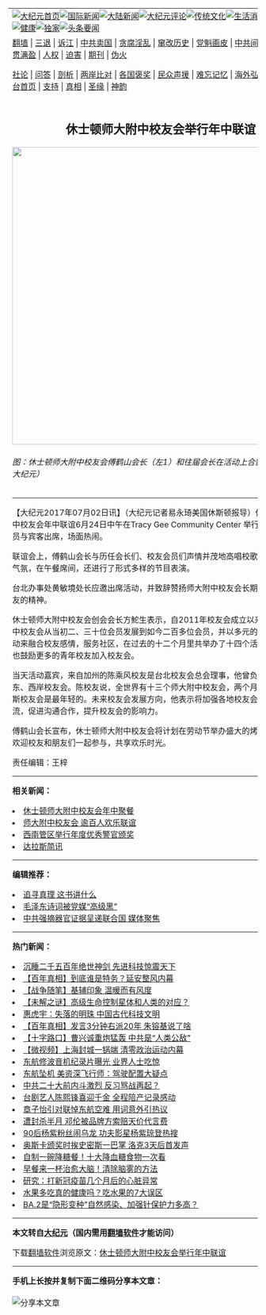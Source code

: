 <a name="1" id="1" target="_blank"></a><span id="1"></span>
<table align=center border="0"><tr><td colspan="2" VALIGN=TOP><a href="https://github.com/pyolwc3608/djy/blob/master/gb/nf1351518.md#1"><img src="https://raw.githubusercontent.com/pyolwc3608/www/master/t/djy/1.jpg" title="大纪元首页" alt="大纪元首页"></a><a href="https://github.com/pyolwc3608/djy/blob/master/gb/n24hr.md#1"><img src="https://raw.githubusercontent.com/pyolwc3608/www/master/t/djy/3.jpg" title="国际新闻" alt="国际新闻"></a><a href="https://github.com/pyolwc3608/djy/blob/master/gb/nsc413.md#1"><img src="https://raw.githubusercontent.com/pyolwc3608/www/master/t/djy/4.jpg" title="大陆新闻" alt="大陆新闻"></a><a href="https://github.com/pyolwc3608/djy/blob/master/gb/news392.md#1"><img src="https://raw.githubusercontent.com/pyolwc3608/www/master/t/djy/5.jpg" title="大纪元评论" alt="大纪元评论"></a><a href="https://github.com/pyolwc3608/djy/blob/master/gb/news2007.md#1"><img src="https://raw.githubusercontent.com/pyolwc3608/www/master/t/djy/6.jpg" title="传统文化" alt="传统文化"></a><a href="https://github.com/pyolwc3608/djy/blob/master/gb/news2008.md#1"><img src="https://raw.githubusercontent.com/pyolwc3608/www/master/t/djy/7.jpg" title="生活消费" alt="生活消费"></a><a href="https://github.com/pyolwc3608/djy/blob/master/gb/ncyule.md#1"><img src="https://raw.githubusercontent.com/pyolwc3608/www/master/t/djy/8.jpg" title="娱乐休闲" alt="娱乐休闲"></a><a href="https://github.com/pyolwc3608/djy/blob/master/gb/nsc1002.md#1"><img src="https://raw.githubusercontent.com/pyolwc3608/www/master/t/djy/9.jpg" title="健康" alt="健康"></a><a href="https://github.com/pyolwc3608/djy/blob/master/gb/nf6092.md#1"><img src="https://raw.githubusercontent.com/pyolwc3608/www/master/t/djy/10a.jpg" title="独家" alt="独家"></a><a href="https://github.com/pyolwc3608/djy/blob/master/gb/nf4514.md#1"><img src="https://raw.githubusercontent.com/pyolwc3608/www/master/t/djy/12a.jpg" title="头条要闻" alt="头条要闻"></a></td></tr>
<tr><td colspan="2" VALIGN=TOP><a target="_blank" href="https://github.com/pyolwc3608/www/blob/master/README.md?zsrh#1">翻墙</a> | <a target="_blank" href="https://github.com/pyolwc3608/djy/blob/master/gb/nf5657.md#1">三退</a> | <a target="_blank" href="https://github.com/pyolwc3608/djy/blob/master/gb/nf6124.md#1">诉江</a> | <a target="_blank" href="https://github.com/pyolwc3608/djy/blob/master/gb/nf1176117.md#1">中共卖国</a> | <a target="_blank" href="https://github.com/pyolwc3608/djy/blob/master/gb/nf5773.md#1">贪腐淫乱</a> | <a target="_blank" href="https://github.com/pyolwc3608/djy/blob/master/gb/nf1176115.md#1">窜改历史</a> | <a target="_blank" href="https://github.com/pyolwc3608/djy/blob/master/gb/nf1176107.md#1">党魁画皮</a> | <a target="_blank" href="https://github.com/pyolwc3608/djy/blob/master/gb/nf1320400.md#1">中共间谍</a> | <a target="_blank" href="https://github.com/pyolwc3608/djy/blob/master/gb/nf1176114.md#1">破坏传统</a> | <a target="_blank" href="https://github.com/pyolwc3608/ntdtv/blob/master/gb/prog447_1.md#1">恶贯满盈</a> | <a target="_blank" href="https://github.com/pyolwc3608/djy/blob/master/gb/ncid278.md#1">人权</a> | <a target="_blank" href="https://github.com/pyolwc3608/djy/blob/master/gb/nf1176111.md#1">迫害</a> | <a target="_blank" href="https://gitlab.com/szzdlab/mh-qikan/blob/master/README.md#1">期刊</a> | <a target="_blank" href="https://github.com/pyolwc3608/djy/blob/master/gb/nf5562.md#1">伪火</a></p><p><a target="_blank" href="https://github.com/pyolwc3608/djy/blob/master/gb/9p.md#1">社论</a> | <a target="_blank" href="https://github.com/pyolwc3608/djy/blob/master/gb/nf4378.md#1">问答</a> | <a target="_blank" href="https://github.com/pyolwc3608/djy/blob/master/gb/nf5792.md#1">剖析</a> | <a target="_blank" href="https://github.com/pyolwc3608/djy/blob/master/gb/nf5735.md#1">两岸比对</a> | <a target="_blank" href="https://github.com/pyolwc3608/djy/blob/master/gb/nf6119.md#1">各国褒奖</a> | <a target="_blank" href="https://github.com/pyolwc3608/djy/blob/master/gb/nf6120.md#1">民众声援</a> | <a target="_blank" href="https://github.com/pyolwc3608/djy/blob/master/gb/nf1188594.md#1">难忘记忆</a> | <a target="_blank" href="https://github.com/pyolwc3608/djy/blob/master/gb/nf3180.md#1">海外弘传</a> | <a target="_blank" href="https://github.com/pyolwc3608/djy/blob/master/gb/nf5410.md#1">万人上访</a> | <a target="_blank" href="https://github.com/pyolwc3608/www/blob/master/README.md?zsrh#1">平台首页</a> | <a target="_blank" href="https://github.com/pyolwc3608/djy/blob/master/gb/nf4386.md#1">支持</a> | <a target="_blank" href="https://github.com/pyolwc3608/djy/blob/master/gb/nf4389.md#1">真相</a> | <a target="_blank" href="https://github.com/pyolwc3608/djy/blob/master/gb/nf5790.md#1">圣缘</a> | <a target="_blank" href="https://github.com/pyolwc3608/djy/blob/master/gb/nf4786.md#1">神韵</a></td></tr>
<tr><td VALIGN=TOP width="626"><h2 align=center>休士顿师大附中校友会举行年中联谊</h2>
<img width="600" src="https://i.epochtimes.com/assets/uploads/2017/07/DSC09368-600x400.jpg" />
<h6>图：休士顿师大附中校友会傅鹤山会长（左1）和往届会长在活动上合影。（易永琦／大纪元）
</h6>
<hr>
	<p>【大纪元2017年07月02日讯】（大纪元记者易永琦美国休斯顿报导）<ahref="https://github.com/pyolwc3608/djy/blob/master/gb/tag/%E4%BC%91%E5%A3%AB%E9%A1%BF%E5%B8%88%E5%A4%A7%E9%99%84%E4%B8%AD%E6%A0%A1%E5%8F%8B%E4%BC%9A.md#1">休士顿师大附中校友会</a>年中联谊6月24日中午在Tracy Gee Community Center 举行，二百多位会员与宾客出席，场面热闹。</p>
<p>联谊会上，傅鹤山会长与历任会长们、校友会员们声情并茂地高唱校歌，点燃了活动气氛，在午餐席间，还进行了形式多样的节目表演。</p>
<p>台北办事处黄敏境处长应邀出席活动，并致辞赞扬师大附中校友会长期服务侨社和校友的精神。</p>
<p><ahref="https://github.com/pyolwc3608/djy/blob/master/gb/tag/%E4%BC%91%E5%A3%AB%E9%A1%BF%E5%B8%88%E5%A4%A7%E9%99%84%E4%B8%AD%E6%A0%A1%E5%8F%8B%E4%BC%9A.md#1">休士顿师大附中校友会</a>创会会长方鮀生表示，自2011年校友会成立以来，休士顿附中校友会从当初二、三十位会员发展到如今二百多位会员，并以多元的讲座和户外活动来融合校友感情，服务社区，在过去的十二个月里共举办了十四个活动。方前会长也鼓励更多的青年校友加入校友会。</p>
<p>当天活动嘉宾，来自加州的陈乘风校友是台北校友会总会理事，他曾负责创建美国东、西岸校友会。陈校友说，全世界有十三个师大附中校友会，两个月前成立的达拉斯校友会是最年轻的。未来校友会发展方向，他表示将加强各地校友会之间的信息交流，促进沟通合作，提升校友会的影响力。</p>
<p>傅鹤山会长宣布，休士顿师大附中校友会将计划在劳动节举办盛大的烤肉活动，届时欢迎校友和朋友们一起参与，共享欢乐时光。</p>
<p>责任编辑：王梓</p>
	
<hr>


<strong>相关新闻：</strong>
<li><a href="https://github.com/pyolwc3608/djy/blob/master/gb/16/7/1/n8056934.md#1">休士顿师大附中校友会年中聚餐</a></li>
<li><a href="https://github.com/pyolwc3608/djy/blob/master/gb/22/4/1/n13689362.md#1">师大附中校友会 逾百人欢乐联谊</a></li>
<li><a href="https://github.com/pyolwc3608/djy/blob/master/gb/22/4/1/n13689349.md#1">西南管区举行年度优秀警官颁奖</a></li>
<li><a href="https://github.com/pyolwc3608/djy/blob/master/gb/22/4/1/n13687890.md#1">达拉斯简讯</a></li>
<hr>


<strong>编辑推荐：</strong>
<li><a href="https://github.com/upjkzu3674/djy/blob/master/gb/19/1/5/n10955468.md?dfh#1" target="_blank">追寻真理 这书讲什么</a></li><li><a href="https://github.com/tsiac2612/djy/blob/master/gb/17/11/26/n9894912.md#1" target="_blank">毛泽东诗词被党媒“高级黑”</a></li><li><a href="https://github.com/tsiac2612/djy/blob/master/gb/19/9/25/n11546426.md#1" target="_blank">中共强摘器官证据呈递联合国 媒体聚焦</a></li>
<hr>

<strong>热门新闻：</strong>
<li><a href="https://github.com/pyolwc3608/djy/blob/master/gb/22/3/27/n13675586.md#1">沉睡二千五百年绝世神剑  先进科技惊震天下</a></li>
<li><a href="https://github.com/pyolwc3608/djy/blob/master/gb/21/12/21/n13451605.md#1">【百年真相】到底谁是特务？延安整风内幕</a></li>
<li><a href="https://github.com/pyolwc3608/djy/blob/master/gb/22/3/25/n13671775.md#1">【战争随笔】基辅印象 温暖而有风度</a></li>
<li><a href="https://github.com/pyolwc3608/djy/blob/master/gb/22/3/27/n13676985.md#1">【未解之谜】高级生命控制星体和人类的对应？</a></li>
<li><a href="https://github.com/pyolwc3608/djy/blob/master/gb/22/3/10/n13635204.md#1">惠虎宇：失落的明珠 中国古代科技文明</a></li>
<li><a href="https://github.com/pyolwc3608/djy/blob/master/gb/22/3/18/n13656536.md#1">【百年真相】发言3分钟右派20年 朱镕基说了啥</a></li>
<li><a href="https://github.com/pyolwc3608/djy/blob/master/gb/22/4/1/n13688842.md#1">【十字路口】曹兴诚重炮猛轰 中共是“人类公敌”</a></li>
<li><a href="https://github.com/pyolwc3608/djy/blob/master/gb/22/3/31/n13686590.md#1">【微视频】上海封城一锅端 清零政治运动内幕</a></li>
<li><a href="https://github.com/pyolwc3608/djy/blob/master/gb/22/3/29/n13681599.md#1">东航修波音机纪录片曝光 业界人士吃惊</a></li>
<li><a href="https://github.com/pyolwc3608/djy/blob/master/gb/22/3/30/n13683989.md#1">东航坠机 美资深飞行师：驾驶配置大疑点</a></li>
<li><a href="https://github.com/pyolwc3608/djy/blob/master/gb/22/3/30/n13682834.md#1">中共二十大前内斗激烈 反习骂战再起？</a></li>
<li><a href="https://github.com/pyolwc3608/djy/blob/master/gb/22/4/1/n13688133.md#1">台剧艺人陈熙锋喜迎千金 全程陪产记录感动</a></li>
<li><a href="https://github.com/pyolwc3608/djy/blob/master/gb/22/3/30/n13684323.md#1">章子怡引对联悼东航空难 用词意外引热议</a></li>
<li><a href="https://github.com/pyolwc3608/djy/blob/master/gb/22/3/29/n13681649.md#1">遭封杀半月 邓伦被品牌方索赔天价代言费</a></li>
<li><a href="https://github.com/pyolwc3608/djy/blob/master/gb/22/3/30/n13684458.md#1">90后杨紫粉丝闹乌龙 功夫影星杨紫琼登热搜</a></li>
<li><a href="https://github.com/pyolwc3608/djy/blob/master/gb/22/3/31/n13687135.md#1">奥斯卡颁奖时挨史密斯一巴掌 洛克3天后首发声</a></li>
<li><a href="https://github.com/pyolwc3608/djy/blob/master/gb/22/3/26/n13674661.md#1">自制一碗降糖餐！十大降血糖食物一次看</a></li>
<li><a href="https://github.com/pyolwc3608/djy/blob/master/gb/22/3/28/n13677160.md#1">早餐来一杯治愈大脑！清除脑雾的方法</a></li>
<li><a href="https://github.com/pyolwc3608/djy/blob/master/gb/22/3/31/n13686139.md#1">研究：打新冠疫苗几个月后的心脏异常</a></li>
<li><a href="https://github.com/pyolwc3608/djy/blob/master/gb/22/3/30/n13683642.md#1">水果多吃真的健康吗？吃水果的7大误区</a></li>
<li><a href="https://github.com/pyolwc3608/djy/blob/master/gb/22/3/29/n13680589.md#1">BA.2是“隐形变种”自然感染、加强针保护力多高？</a></li>
<hr>

<strong>本文转自<a href="https://www.epochtimes.com">大纪元</a>（国内需用<a href="https://github.com/pyolwc3608/www/blob/master/README.md#8">翻墙软件</a>才能访问）</strong><p>下载<a href="https://github.com/pyolwc3608/www/blob/master/README.md#8">翻墙软件</a>浏览原文：<a href="https://www.epochtimes.com/gb/17/7/2/n9345106.htm">休士顿师大附中校友会举行年中联谊</a></p><hr>

<strong>手机上长按并复制下面二维码分享本文章：</strong><br><br><img src="https://chart.apis.google.com/chart?cht=qr&chs=240x240&choe=UTF-8&chld=M|2&chl=https://github.com/pyolwc3608/djy/blob/master/gb/17/7/2/n9345106.md%231" title="分享本文章"></td><td VALIGN=TOP><a href="https://github.com/pyolwc3608/djy/blob/master/gb/16/1/21/n4622075.md?dfh#1" target="_blank"><img src="https://raw.githubusercontent.com/pyolwc3608/djy/master/gb/300/wei-f1.jpg" title="中共的伪火骗局"  alt="中共的伪火骗局"></a><br><a href="https://github.com/pyolwc3608/www/blob/master/README.md?dfh#9" target="_blank"><img src="https://raw.githubusercontent.com/pyolwc3608/djy/master/gb/300/yong-h.jpg" title="永恒的见证"  alt="永恒的见证"></a><br><a href="https://github.com/pyolwc3608/djy/blob/master/gb/13/9/29/n3974789.md?dfh#1" target="_blank"><img src="https://raw.githubusercontent.com/pyolwc3608/djy/master/gb/300/shang-lnz.jpg" title="善良女子被中共投男牢"  alt="善良女子被中共投男牢"></a><br><a href="https://github.com/pyolwc3608/djy/blob/master/gb/16/3/16/n4663449.md?dfh#1" target="_blank"><img src="https://raw.githubusercontent.com/pyolwc3608/djy/master/gb/300/huo-z3.jpg" title="警卫目击活摘器官"  alt="警卫目击活摘器官"></a><br><a href="https://github.com/pyolwc3608/djy/blob/master/gb/16/8/7/n8177641.md?dfh#1" target="_blank"><img src="https://raw.githubusercontent.com/pyolwc3608/djy/master/gb/300/huo-z4.jpg" title="证人描述活摘恐怖"  alt="证人描述活摘恐怖"></a><br><a href="https://github.com/pyolwc3608/djy/blob/master/gb/10/4/19/n2881569.md?dfh#1" target="_blank"><img src="https://raw.githubusercontent.com/pyolwc3608/djy/master/gb/300/huo-z1.jpg" title="揭开活摘器官黑幕"  alt="揭开活摘器官黑幕"></a><br><a href="https://github.com/pyolwc3608/djy/blob/master/gb/10/11/7/n3077476.md?dfh#1" target="_blank"><img src="https://raw.githubusercontent.com/pyolwc3608/djy/master/gb/300/ma-ks.jpg" title="马克思的成魔之路"  alt="马克思的成魔之路"></a><br><a href="https://github.com/pyolwc3608/djy/blob/master/gb/14/6/9/n4173977.md?dfh#1" target="_blank"><img src="https://raw.githubusercontent.com/pyolwc3608/djy/master/gb/300/chang-zs.jpg" title="藏字石 蕴天机"  alt="藏字石 蕴天机"></a><br><a href="https://github.com/pyolwc3608/djy/blob/master/gb/18/5/10/n10381511.md?dfh#1" target="_blank"><img src="https://raw.githubusercontent.com/pyolwc3608/djy/master/gb/300/st1.jpg" title="关注三亿人三退"  alt="关注三亿人三退"></a><br><a href="https://github.com/pyolwc3608/djy/blob/master/gb/18/3/21/n10237682.md?dfh#1" target="_blank"><img src="https://raw.githubusercontent.com/pyolwc3608/djy/master/gb/300/jie-t.jpg" title="解体中共复兴中华"  alt="解体中共复兴中华"></a><br><a href="https://github.com/pyolwc3608/djy/blob/master/gb/9/2/9/n2422991.md?dfh#1" target="_blank"><img src="https://raw.githubusercontent.com/pyolwc3608/djy/master/gb/300/gao-zs.jpg" title="中共迫害良心律师"  alt="中共迫害良心律师"></a><br><a href="https://github.com/pyolwc3608/djy/blob/master/gb/18/12/9/n10900044.md?dfh#1" target="_blank"><img src="https://raw.githubusercontent.com/pyolwc3608/djy/master/gb/300/sj1.jpg" title="三百多万人举报江泽民"  alt="三百多万人举报江泽民"></a><br><a href="https://github.com/pyolwc3608/djy/blob/master/gb/18/8/28/n10672014.md?dfh#1" target="_blank"><img src="https://raw.githubusercontent.com/pyolwc3608/djy/master/gb/300/sj2.jpg" title="这些官员为何起诉江泽民"  alt="这些官员为何起诉江泽民"></a><br><a href="https://github.com/pyolwc3608/djy/blob/master/gb/8/12/18/n2367165.md?dfh#1" target="_blank"><img src="https://raw.githubusercontent.com/pyolwc3608/djy/master/gb/300/liangan.jpg" title="海峡两岸的强烈对比"  alt="海峡两岸的强烈对比"></a><br><a href="https://github.com/pyolwc3608/djy/blob/master/gb/15/12/10/n4593139.md?dfh#1" target="_blank"><img src="https://raw.githubusercontent.com/pyolwc3608/djy/master/gb/300/jia-ndzl.jpg" title="加拿大总理的贺信"  alt="加拿大总理的贺信"></a><br><a href="https://github.com/pyolwc3608/djy/blob/master/gb/11/6/17/n3289382.md?dfh#1" target="_blank"><img src="https://raw.githubusercontent.com/pyolwc3608/djy/master/gb/300/xiao-wd.jpg" title="探寻真相兼听则明"  alt="探寻真相兼听则明"></a><br><a href="https://github.com/pyolwc3608/djy/blob/master/gb/18/10/27/n10812623.md?dfh#1" target="_blank"><img src="https://raw.githubusercontent.com/pyolwc3608/djy/master/gb/300/yindu.jpg" title="印度媒体报道东方"  alt="印度媒体报道东方"></a><br><a href="https://github.com/pyolwc3608/djy/blob/master/gb/18/6/9/n10469652.md?dfh#1" target="_blank"><img src="https://raw.githubusercontent.com/pyolwc3608/djy/master/gb/300/xie-j.jpg" title="不一样的海外校园"  alt="不一样的海外校园"></a><br><a href="https://github.com/pyolwc3608/djy/blob/master/gb/7/4/5/n1669415.md?dfh#1" target="_blank"><img src="https://raw.githubusercontent.com/pyolwc3608/djy/master/gb/300/li-up.jpg" title="从大师到徒弟的传奇"  alt="从大师到徒弟的传奇"></a><br><a href="https://github.com/pyolwc3608/djy/blob/master/gb/17/5/26/n9191512.md?dfh#1" target="_blank"><img src="https://raw.githubusercontent.com/pyolwc3608/djy/master/gb/300/zfl2.jpg" title="亿万人与东方一本奇书"  alt="亿万人与东方一本奇书"></a><br><a href="https://github.com/pyolwc3608/djy/blob/master/gb/13/11/27/n4020290.md?dfh#1" target="_blank"><img src="https://raw.githubusercontent.com/pyolwc3608/djy/master/gb/300/zhen-h.jpg" title="大陆见不到的震撼场面"  alt="大陆见不到的震撼场面"></a><br><a href="https://github.com/pyolwc3608/djy/blob/master/gb/15/7/17/n4482910.md?dfh#1" target="_blank"><img src="https://raw.githubusercontent.com/pyolwc3608/djy/master/gb/300/dalu-sk.jpg" title="人心向善 大陆当初盛况"  alt="人心向善 大陆当初盛况"></a><br><a href="https://github.com/pyolwc3608/djy/blob/master/gb/19/1/5/n10955468.md?dfh#1" target="_blank"><img src="https://raw.githubusercontent.com/pyolwc3608/djy/master/gb/300/zfl1.jpg" title="追寻真理 这书讲什么"  alt="追寻真理 这书讲什么"></a><br><a href="https://github.com/pyolwc3608/www/blob/master/README.md?dfh#1" target="_blank"><img src="https://raw.githubusercontent.com/pyolwc3608/djy/master/gb/300/fq1.jpg" title="下载免费翻墙软件"  alt="下载免费翻墙软件"></a><br></td></tr></table>

